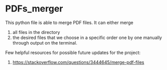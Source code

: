 # PDFs_merger
This python file is able to merge PDF files. It can either merge 
1) all files in the directory 
2) the desired files that we choose in a specific order one by one manually through output on the terminal.

Few helpful resources for possible future updates for the project:
1) https://stackoverflow.com/questions/3444645/merge-pdf-files
